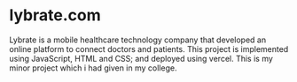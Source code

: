 # lybrate.com
Lybrate is a mobile healthcare technology company that developed an online platform to connect doctors and patients. This project is implemented using JavaScript, HTML and CSS; and deployed using vercel. This is my minor project which i had given in my college.
